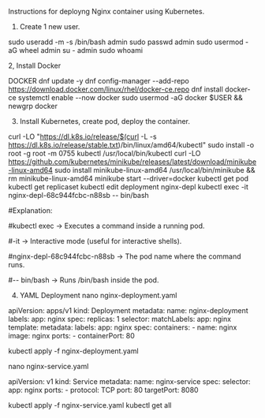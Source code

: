 Instructions for deployng Nginx container using Kubernetes.

1. Create 1 new user.

sudo useradd -m -s /bin/bash admin
sudo passwd admin
sudo usermod -aG wheel admin
su - admin
sudo whoami

2, Install Docker

DOCKER
dnf update -y
dnf config-manager --add-repo https://download.docker.com/linux/rhel/docker-ce.repo
dnf install docker-ce
systemctl enable --now docker
sudo usermod -aG docker $USER && newgrp docker


3. Install Kubernetes, create pod, deploy the container.

curl -LO "https://dl.k8s.io/release/$(curl -L -s https://dl.k8s.io/release/stable.txt)/bin/linux/amd64/kubectl"
sudo install -o root -g root -m 0755 kubectl /usr/local/bin/kubectl
curl -LO https://github.com/kubernetes/minikube/releases/latest/download/minikube-linux-amd64
sudo install minikube-linux-amd64 /usr/local/bin/minikube && rm minikube-linux-amd64
minikube start --driver=docker
kubectl get pod
kubectl get replicaset
kubectl edit deployment nginx-depl
kubectl exec -it nginx-depl-68c944fcbc-n88sb -- bin/bash

#Explanation:

#kubectl exec → Executes a command inside a running pod.

#-it → Interactive mode (useful for interactive shells).

#nginx-depl-68c944fcbc-n88sb → The pod name where the command runs.

#-- bin/bash → Runs /bin/bash inside the pod.

4. YAML Deployment
nano nginx-deployment.yaml

apiVersion: apps/v1
kind: Deployment
metadata:
  name: nginx-deployment
  labels:
    app: nginx
spec:
  replicas: 1
  selector:
    matchLabels:
      app: nginx
  template:
    metadata:
      labels:
        app: nginx
    spec:
      containers:
        - name: nginx
          image: nginx
          ports:
            - containerPort: 80

kubectl apply -f nginx-deployment.yaml

nano nginx-service.yaml

apiVersion: v1
kind: Service
metadata:
  name: nginx-service
spec:
  selector:
    app: nginx
  ports:
    - protocol: TCP
      port: 80
      targetPort: 8080

kubectl apply -f nginx-service.yaml
kubectl get all



